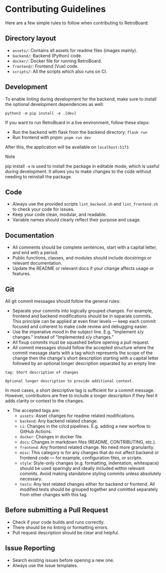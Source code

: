 # Contributing Guidelines

Here are a few simple rules to follow when contributing to RetroBoard:

## Directory layout

* `assets/`: Contains all assets for readme files (images mainly).
* `backend/`: Backend (Python) code.
* `docker/`: Docker file for running RetroBoard.
* `frontend/`: Frontend (Vue) code.
* `scripts/`: All the scripts which also runs on CI.

## Development

To enable linting during development for the backend, make sure to install the optional development dependencies as well:

```python3 -m pip install -e .[dev]```

If you want to run RetroBoard in a live environment, follow these steps:

* Run the backend with flask from the backend directory: `flask run`
* Run frontend with pnpm: `pnpm run dev`

After this, the application will be available on `localhost:5173`.

> [!NOTE]
> pip install `-e` is used to install the package in editable mode, which is useful during development. It allows you to make changes to the code without needing to reinstall the package.

## Code

* Always use the provided scripts `lint_backend.sh` and `lint_frontend.sh` to check your code for issues.
* Keep your code clean, modular, and readable.
* Variable names should clearly reflect their purpose and usage.

## Documentation

* All comments should be complete sentences, start with a capital letter, and end with a period.
* Public functions, classes, and modules should include docstrings or relevant documentation.
* Update the README or relevant docs if your change affects usage or features.

## Git

All git commit messages should follow the general rules:

* Separate your commits into logically grouped changes. For example, frontend and backend modifications should be in separate commits. This principle can be applied at even finer levels — keep each commit focused and coherent to make code review and debugging easier.
* Use the imperative mood in the subject line. E.g. "Implement x/y changes." instead of "Implemented x/y changes."
* All fixup commits must be squashed before opening a pull request.
* All commit messages should follow the accepted structure where the commit message starts with a tag which represents the scope of the change then the change's short description starting with a capital letter followed by an optional longer description separated by an empty line:

```text
tag: Short description of changes

Optional longer description to provide additional context.
```

In most cases, a short descriptive tag is sufficient for a commit message. However, contributors are free to include a longer description if they feel it adds clarity or context to the changes.

* The accepted tags are:
  * `assets`: Asset changes for readme related modifications.
  * `backend`: Any backend related change.
  * `ci`: Changes in the ci/cd pipelines. E.g. adding a new worflow to GitHub Actions.
  * `docker`: Changes in docker file.
  * `docs`: Changes in markdown files (README, CONTRIBUTING, etc.).
  * `frontend`: Any frontend related change. No need more granularity.
  * `misc`: This category is for any changes that do not affect backend or frontend code — for example, configuration files, or scripts.
  * `style`: Style-only changes (e.g. formatting, indentation, whitespace) should be used sparingly and ideally included within relevant commits. Avoid making standalone styling commits unless absolutely necessary.
  * `tests`: Any test related changes either for backend or frontend. All modified tests should be grouped together and comitted separately from other changes with this tag.

## Before submitting a Pull Request

* Check if your code builds and runs correctly.
* There should be no linting or formatting errors.
* Pull request description should be clear and helpful.

## Issue Reporting

* Search existing issues before opening a new one.
* Always use the issue templates.
